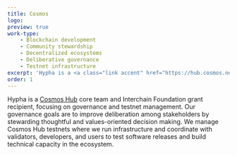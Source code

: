 ```yaml
---
title: Cosmos
logo:
preview: true
work-type: 
    - Blockchain development
    - Community stewardship
    - Decentralized ecosystems
    - Deliberative governance
    - Testnet infrastructure
excerpt: 'Hypha is a <a class="link accent" href="https://hub.cosmos.network/main/hub-overview/overview.html">Cosmos Hub</a> core team and Interchain Foundation grant recipient, focusing on governance and testnet management.'
order: 1
---
```

Hypha is a  <a class="link accent" href="https://hub.cosmos.network/main/hub-overview/overview.html">Cosmos Hub</a> core team and Interchain Foundation grant recipient, focusing on governance and testnet management. Our governance goals are to improve deliberation among stakeholders by stewarding thoughtful and values-oriented decision making. We manage Cosmos Hub testnets where we run infrastructure and coordinate with validators, developers, and users to test software releases and build technical capacity in the ecosystem.
